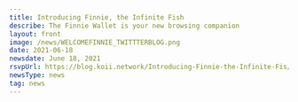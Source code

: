 ```yaml
---
title: Introducing Finnie, the Infinite Fish
describe: The Finnie Wallet is your new browsing companion
layout: front
image: /news/WELCOMEFINNIE_TWITTTERBLOG.png
date: 2021-06-18
newsdate: June 18, 2021
rsvpUrl: https://blog.koii.network/Introducing-Finnie-the-Infinite-Fis/
newsType: news
tag: news
---
```

